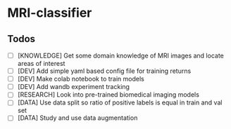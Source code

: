 # MRI-classifier

## Todos
- [ ] [KNOWLEDGE] Get some domain knowledge of MRI images and locate areas of interest
- [ ] [DEV] Add simple yaml based config file for training returns
- [ ] [DEV] Make colab notebook to train models
- [ ] [DEV] Add wandb experiment tracking
- [ ] [RESEARCH] Look into pre-trained biomedical imaging models
- [ ] [DATA] Use data split so ratio of positive labels is equal in train and val set
- [ ] [DATA] Study and use data augmentation
